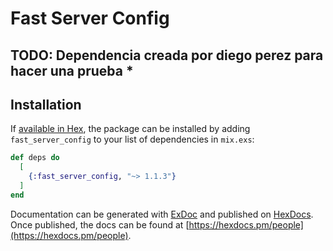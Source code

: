 # Fast Server Config

## TODO: Dependencia creada por diego perez para hacer una prueba *

## Installation

If [available in Hex](https://hex.pm/docs/publish), the package can be installed
by adding `fast_server_config` to your list of dependencies in `mix.exs`:

```elixir
def deps do
  [
    {:fast_server_config, "~> 1.1.3"}
  ]
end
```

Documentation can be generated with [ExDoc](https://github.com/elixir-lang/ex_doc)
and published on [HexDocs](https://hexdocs.pm). Once published, the docs can
be found at [https://hexdocs.pm/people](https://hexdocs.pm/people).

